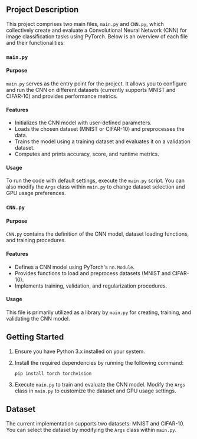 ## Project Description

This project comprises two main files, `main.py` and `CNN.py`, which collectively create and evaluate a Convolutional Neural Network (CNN) for image classification tasks using PyTorch. Below is an overview of each file and their functionalities:

### `main.py`

#### Purpose
`main.py` serves as the entry point for the project. It allows you to configure and run the CNN on different datasets (currently supports MNIST and CIFAR-10) and provides performance metrics.

#### Features
- Initializes the CNN model with user-defined parameters.
- Loads the chosen dataset (MNIST or CIFAR-10) and preprocesses the data.
- Trains the model using a training dataset and evaluates it on a validation dataset.
- Computes and prints accuracy, score, and runtime metrics.

#### Usage
To run the code with default settings, execute the `main.py` script. You can also modify the `Args` class within `main.py` to change dataset selection and GPU usage preferences.

### `CNN.py`

#### Purpose
`CNN.py` contains the definition of the CNN model, dataset loading functions, and training procedures.

#### Features
- Defines a CNN model using PyTorch's `nn.Module`.
- Provides functions to load and preprocess datasets (MNIST and CIFAR-10).
- Implements training, validation, and regularization procedures.

#### Usage
This file is primarily utilized as a library by `main.py` for creating, training, and validating the CNN model.

## Getting Started

1. Ensure you have Python 3.x installed on your system.

2. Install the required dependencies by running the following command:

   ```
   pip install torch torchvision
   ```

3. Execute `main.py` to train and evaluate the CNN model. Modify the `Args` class in `main.py` to customize the dataset and GPU usage settings.

## Dataset

The current implementation supports two datasets: MNIST and CIFAR-10. You can select the dataset by modifying the `Args` class within `main.py`.

